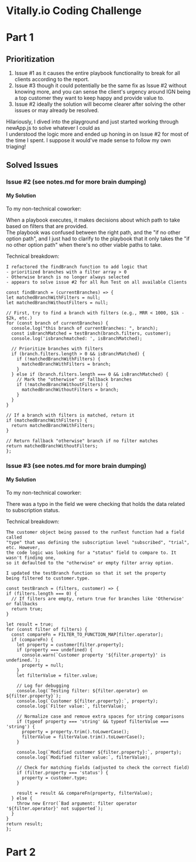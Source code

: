 # Vitally.io Coding Challenge

# Part 1

## Prioritization 

1. Issue #1 as it causes the entire playbook functionality to break for all clients according to the report. 
2. Issue #3 though it could potentially be the same fix as Issue #2 without knowing more, and you can sense the client's urgency around IGN being a top customer they want to keep happy and provide value to.
3. Issue #2 ideally the solution will become clearer after solving the other issues or may already be resolved.

Hilariously, I dived into the playground and just started working through newApp.js to solve whatever I could as <br>
I understood the logic more and ended up honing in on Issue #2 for most of the time I spent. I suppose it would've made sense to follow my own triaging!

## Solved Issues

### Issue #2 (see notes.md for more brain dumping)

#### My Solution

To my non-technical coworker:

When a playbook executes, it makes decisions about which path to take based on filters that are provided. <br>
The playbook was confused between the right path, and the "if no other option path", and I just had to
clarify to the playbook that it only takes the "if no other option path" when there's no other viable paths to take.

Technical breakdown:

    I refactored the findBranch function to add logic that 
    - prioritized branches with a filter array > 0 
    - Otherwise branch is no longer always selected 
    - appears to solve issue #2 for all Run Test on all available Clients

    const findBranch = (currentBranches) => {
    let matchedBranchWithFilters = null;
    let matchedBranchWithoutFilters = null;
  
    // First, try to find a branch with filters (e.g., MRR < 1000, $1k - $2k, etc.)
    for (const branch of currentBranches) {
      console.log("this branch of currentBranches: ", branch);
      const isBranchMatched = testBranch(branch.filters, customer);
      console.log('isbranchmatched: ', isBranchMatched);
  
      // Prioritize branches with filters
      if (branch.filters.length > 0 && isBranchMatched) {
        if (!matchedBranchWithFilters) {
          matchedBranchWithFilters = branch;
        }
      } else if (branch.filters.length === 0 && isBranchMatched) {
        // Mark the "otherwise" or fallback branches
        if (!matchedBranchWithoutFilters) {
          matchedBranchWithoutFilters = branch;
        }
      }
    }
  
    // If a branch with filters is matched, return it
    if (matchedBranchWithFilters) {
      return matchedBranchWithFilters;
    }
  
    // Return fallback "otherwise" branch if no filter matches
    return matchedBranchWithoutFilters;
    }; 

### Issue #3 (see notes.md for more brain dumping)

#### My Solution

To my non-technical coworker:

There was a typo in the field we were checking that holds the data related to subscription status.

Technical breakdown:

    The customer object being passed to the runTest function had a field called
    "type" that was defining the subscriptiun level "subscribed", "trial", etc. However,
    the code logic was looking for a "status" field to compare to. It wasn't finding one,
    so it defaulted to the "otherwise" or empty filter array option. 

    I updated the testBranch function so that it set the property
    being filtered to customer.type.

    const testBranch = (filters, customer) => {
    if (filters.length === 0) {
      // If filters are empty, return true for branches like 'Otherwise' or fallbacks
      return true;
    }
  
    let result = true;
    for (const filter of filters) {
      const compareFn = FILTER_TO_FUNCTION_MAP[filter.operator];
      if (compareFn) {
        let property = customer[filter.property];
        if (property === undefined) {
          console.warn(`Customer property '${filter.property}' is undefined.`);
          property = null; 
        }
        let filterValue = filter.value;
  
        // Log for debugging
        console.log(`Testing filter: ${filter.operator} on ${filter.property}`);
        console.log(`Customer ${filter.property}:`, property);
        console.log(`Filter value:`, filterValue);
  
        // Normalize case and remove extra spaces for string comparisons
        if (typeof property === 'string' && typeof filterValue === 'string') {
          property = property.trim().toLowerCase();
          filterValue = filterValue.trim().toLowerCase();
        }
  
        console.log(`Modified customer ${filter.property}:`, property);
        console.log(`Modified filter value:`, filterValue);
  
        // Check for matching fields (adjusted to check the correct field)
        if (filter.property === 'status') {
          property = customer.type; 
        }
  
        result = result && compareFn(property, filterValue);
      } else {
        throw new Error(`Bad argument: filter operator '${filter.operator}' not supported`);
      }
    }
    return result;
    };

# Part 2
